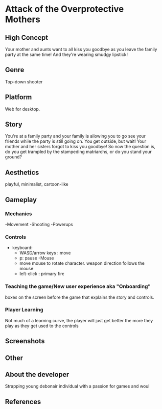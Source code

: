 # Attack of the Overprotective Mothers

## High Concept
Your mother and aunts want to all kiss you goodbye as you leave the family party at the same time! And they're wearing smudgy lipstick!

## Genre
Top-down shooter

## Platform
Web for desktop.

## Story
You're at a family party and your family is allowing you to go see your friends while the party is still going on. You get outside, but wait! Your mother and her sisters forgot to kiss you goodbye! So now the question is, do you get trampled by the stampeding matriarchs, or do you stand your ground?

## Aesthetics
playful, minimalist, cartoon-like

## Gameplay
### Mechanics
-Movement
-Shooting
-Powerups

### Controls
- keyboard:
  - WASD/arrow keys : move
  - p: pause
-Mouse
  - move mouse to rotate character. weapon direction follows the mouse
  - left-click :  primary fire
  
### Teaching the game/New user experience aka "Onboarding"
boxes on the screen before the game that explains the story and controls.
 
### Player Learning
Not much of a learning curve, the player will just get better the more they play as they get used to the controls

## Screenshots


## Other


## About the developer
Strapping young debonair individual with a passion for games and woul

## References
